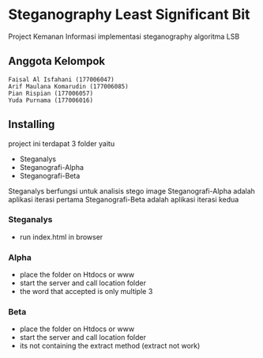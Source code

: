 # Steganography Least Significant Bit

Project Kemanan Informasi implementasi steganography algoritma LSB

## Anggota Kelompok

```
Faisal Al Isfahani (177006047)
Arif Maulana Komarudin (177006085)
Pian Rispian (177006057)
Yuda Purnama (177006016)
```

## Installing

project ini terdapat 3 folder yaitu
* Steganalys
* Steganografi-Alpha
* Steganografi-Beta

Steganalys berfungsi untuk analisis stego image
Steganografi-Alpha adalah aplikasi iterasi pertama
Steganografi-Beta adalah aplikasi iterasi kedua


### Steganalys
* run index.html in browser

### Alpha
* place the folder on Htdocs or www
* start the server and call location folder
* the word that accepted is only multiple 3

### Beta
* place the folder on Htdocs or www
* start the server and call location folder
* its not containing the extract method (extract not work)

